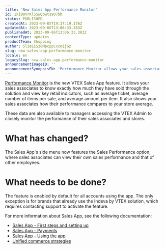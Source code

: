```yaml
---
title: 'New Sales App Performance Monitor'
id: 1xi0UVrKl5SwQbwts907bh
status: PUBLISHED
createdAt: 2023-09-05T19:37:19.176Z
updatedAt: 2023-09-06T13:06:33.383Z
publishedAt: 2023-09-06T13:06:33.383Z
contentType: updates
productTeam: Shopping
author: 5l3eEiSz8MpcppCxcnijGz
slug: new-sales-app-performance-monitor
locale: en
legacySlug: new-sales-app-performance-monitor
announcementImageID: ''
announcementSynopsisEN: 'Performance Monitor allows your sales associates to know how much they have sold through the solution.'
---
```


[Performance Monitor](https://help.vtex.com/en/tracks/instore-getting-started-and-setting-up--zav76TFEZlAjnyBVL5tRc/5pqtuvi97FFZiGf7MlSe8q) is the new VTEX Sales App feature. It allows your sales associates to know exactly how much they have sold through the solution and view key retail indicators, such as average ticket, average number of items per sale, and average amount per item.
It also shows your sales associates how their performance compares to your store average.

These data are also available to managers accessing the VTEX Admin to closely monitor the performance of their sales associates and stores.
# What has changed?
The Sales App's side menu now features the Sales Performance option, where sales associates can view their own sales performance and that of other employees.

# What needs to be done?
The feature is enabled by default for all accounts using the app. The only exception is for brands that already use the Indeva by VTEX solution, which requires contacting support to activate the feature.

For more information about Sales App, see the following documentation:
- [Sales App - First steps and setting up](https://help.vtex.com/en/tracks/instore-getting-started-and-setting-up--zav76TFEZlAjnyBVL5tRc/7fnnVlG3Kv1Tay9iagc5yf)
- [Sales App - Payments](https://help.vtex.com/en/tracks/instore-payments--43B4Nr7uZva5UdwWEt3PEy/2liigRors32hzqBNs2M1Oa)
- [Sales App - Using the app](https://help.vtex.com/en/tracks/instore-using-the-app--4BYzQIwyOHvnmnCYQgLzdr/6cq4E1JCmA6vCvBCCtAgIM)
- [Unified commerce strategies](https://help.vtex.com/en/tracks/unified-commerce-strategies--3WGDRRhc3vf1MJb9zGncnv/2LGAiUnHES1enjHsfi8fI3)

